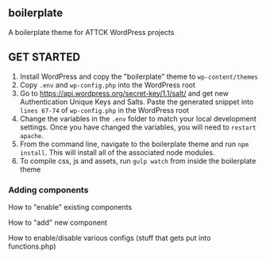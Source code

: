 ## boilerplate
A boilerplate theme for ATTCK WordPress projects

## GET STARTED
1. Install WordPress and copy the "boilerplate" theme to `wp-content/themes`
2. Copy `.env` and `wp-config.php` into the WordPress root
3. Go to https://api.wordpress.org/secret-key/1.1/salt/ and get new Authentication Unique Keys and Salts. Paste the generated snippet into `lines 67-74` of `wp-config.php` in the WordPress root
4. Change the variables in the `.env` folder to match your local development settings. Once you have changed the variables, you will need to `restart apache`.
5. From the command line, navigate to the boilerplate theme and run `npm install`.  This will install all of the associated node modules.
6. To compile css, js and assets, run `gulp watch` from inside the boilerplate theme

### Adding components
How to "enable" existing components

How to "add" new component

How to enable/disable various configs (stuff that gets put into functions.php)